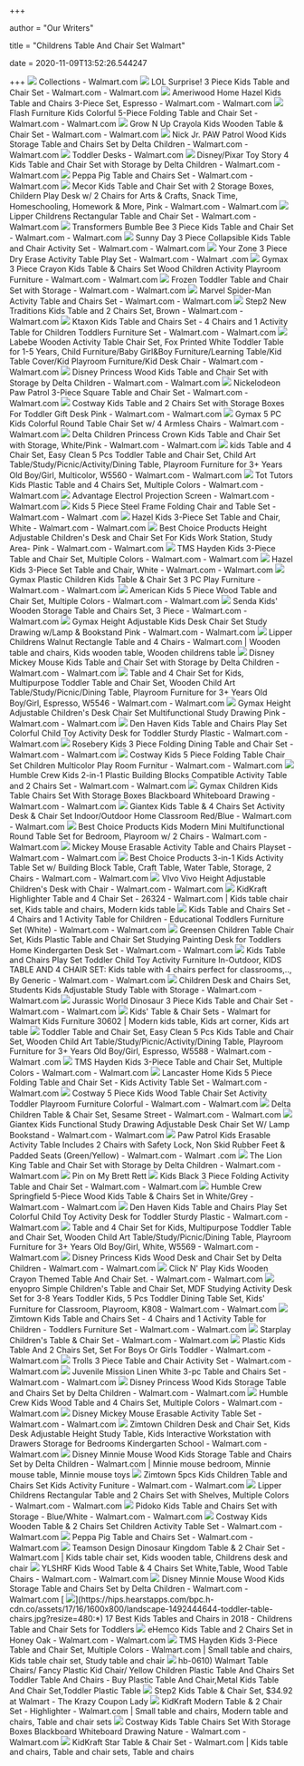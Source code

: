 +++
        
author = "Our Writers"
        
title = "Childrens Table And Chair Set Walmart"
        
date = 2020-11-09T13:52:26.544247
        
+++
[ ![](https://i5.walmartimages.com/asr/2d0a736c-6fd4-4c1d-a4e4-a94c8f5c3c9e_1.16281888b8920ce2eff409241e8d9d4f.jpeg?odnWidth=450&odnHeight=450&odnBg=ffffff)](https://i5.walmartimages.com/asr/2d0a736c-6fd4-4c1d-a4e4-a94c8f5c3c9e_1.16281888b8920ce2eff409241e8d9d4f.jpeg?odnWidth=450&odnHeight=450&odnBg=ffffff) Collections - Walmart.com
[ ![](https://i5.walmartimages.com/asr/d8a562de-7623-4fab-81aa-23be96e96cbf_2.534b0d540d874d0a2b1aa053cd3e9c82.jpeg?odnWidth=612&odnHeight=612&odnBg=ffffff)](https://i5.walmartimages.com/asr/d8a562de-7623-4fab-81aa-23be96e96cbf_2.534b0d540d874d0a2b1aa053cd3e9c82.jpeg?odnWidth=612&odnHeight=612&odnBg=ffffff) LOL Surprise! 3 Piece Kids Table and Chair Set - Walmart.com - Walmart.com
[ ![](https://i5.walmartimages.com/asr/9e22c4f6-89ad-4029-853d-4d592a16a29a_1.213fe68f10306d276595ef07266341bf.jpeg)](https://i5.walmartimages.com/asr/9e22c4f6-89ad-4029-853d-4d592a16a29a_1.213fe68f10306d276595ef07266341bf.jpeg) Ameriwood Home Hazel Kids Table and Chairs 3-Piece Set, Espresso - Walmart.com  - Walmart.com
[ ![](https://i5.walmartimages.com/asr/9d0a272e-8e09-4c5a-ade1-e0e2161e2866_2.0bdfc627ecacc165975de632806802c0.jpeg?odnWidth=612&odnHeight=612&odnBg=ffffff)](https://i5.walmartimages.com/asr/9d0a272e-8e09-4c5a-ade1-e0e2161e2866_2.0bdfc627ecacc165975de632806802c0.jpeg?odnWidth=612&odnHeight=612&odnBg=ffffff) Flash Furniture Kids Colorful 5-Piece Folding Table and Chair Set - Walmart.com  - Walmart.com
[ ![](https://i5.walmartimages.com/asr/926df0c0-e833-4e6a-920b-7f9dee874b23_1.5c76a1cd0e17ab043794cfb1b8d41232.jpeg?odnWidth=612&odnHeight=612&odnBg=ffffff)](https://i5.walmartimages.com/asr/926df0c0-e833-4e6a-920b-7f9dee874b23_1.5c76a1cd0e17ab043794cfb1b8d41232.jpeg?odnWidth=612&odnHeight=612&odnBg=ffffff) Grow N Up Crayola Kids Wooden Table & Chair Set - Walmart.com - Walmart.com
[ ![](https://i5.walmartimages.com/asr/66b7216c-686f-42eb-8f3b-c8c1efc997d8_1.b181d7332f01c6d6232cc03d7df76fed.jpeg)](https://i5.walmartimages.com/asr/66b7216c-686f-42eb-8f3b-c8c1efc997d8_1.b181d7332f01c6d6232cc03d7df76fed.jpeg) Nick Jr. PAW Patrol Wood Kids Storage Table and Chairs Set by Delta Children  - Walmart.com - Walmart.com
[ ![](https://i5.walmartimages.com/asr/b87302ff-5a5b-4d39-92a9-0718b9d37ed0_1.55e06433dee33d88e8148bc83e7084aa.jpeg)](https://i5.walmartimages.com/asr/b87302ff-5a5b-4d39-92a9-0718b9d37ed0_1.55e06433dee33d88e8148bc83e7084aa.jpeg) Toddler Desks - Walmart.com
[ ![](https://i5.walmartimages.com/asr/4afec34c-a242-4f28-8f24-a9195bfcb336_1.00bbbcbd804a51359d756812ba9ef6bd.jpeg?odnWidth=612&odnHeight=612&odnBg=ffffff)](https://i5.walmartimages.com/asr/4afec34c-a242-4f28-8f24-a9195bfcb336_1.00bbbcbd804a51359d756812ba9ef6bd.jpeg?odnWidth=612&odnHeight=612&odnBg=ffffff) Disney/Pixar Toy Story 4 Kids Table and Chair Set with Storage by Delta  Children - Walmart.com - Walmart.com
[ ![](https://i5.walmartimages.com/asr/05b5c98d-5a34-43d5-a36d-1c102bf41c2d_1.b7dbfb8eea074f1986acdcb1cd66ce3b.jpeg)](https://i5.walmartimages.com/asr/05b5c98d-5a34-43d5-a36d-1c102bf41c2d_1.b7dbfb8eea074f1986acdcb1cd66ce3b.jpeg) Peppa Pig Table and Chairs Set - Walmart.com - Walmart.com
[ ![](https://i5.walmartimages.com/asr/29480684-7308-4aae-96f8-395a8a086b85.3dc437a4a0f0b34ce173d6073ccc998d.jpeg?odnWidth=612&odnHeight=612&odnBg=ffffff)](https://i5.walmartimages.com/asr/29480684-7308-4aae-96f8-395a8a086b85.3dc437a4a0f0b34ce173d6073ccc998d.jpeg?odnWidth=612&odnHeight=612&odnBg=ffffff) Mecor Kids Table and Chair Set with 2 Storage Boxes, Childern Play Desk w/  2 Chairs for Arts & Crafts, Snack Time, Homeschooling, Homework & More,  Pink - Walmart.com - Walmart.com
[ ![](https://i5.walmartimages.com/asr/276ac54d-321d-4b75-bab2-1de671a18f81_1.f939ae47c7f0df9f446ce769a4885771.jpeg?odnWidth=612&odnHeight=612&odnBg=ffffff)](https://i5.walmartimages.com/asr/276ac54d-321d-4b75-bab2-1de671a18f81_1.f939ae47c7f0df9f446ce769a4885771.jpeg?odnWidth=612&odnHeight=612&odnBg=ffffff) Lipper Childrens Rectangular Table and Chair Set - Walmart.com - Walmart.com
[ ![](https://i5.walmartimages.com/asr/92ab45b3-df5d-47d0-b1f7-f0399d9a9190_2.17dcb2758f8a21b99729c154c9eaf4e4.jpeg?odnWidth=612&odnHeight=612&odnBg=ffffff)](https://i5.walmartimages.com/asr/92ab45b3-df5d-47d0-b1f7-f0399d9a9190_2.17dcb2758f8a21b99729c154c9eaf4e4.jpeg?odnWidth=612&odnHeight=612&odnBg=ffffff) Transformers Bumble Bee 3 Piece Kids Table and Chair Set - Walmart.com -  Walmart.com
[ ![](https://i5.walmartimages.com/asr/43eed3d0-0095-4683-b22f-a1683eb11095_1.cbe24271bf54974ac83e9eea13d6829c.jpeg?odnWidth=612&odnHeight=612&odnBg=ffffff)](https://i5.walmartimages.com/asr/43eed3d0-0095-4683-b22f-a1683eb11095_1.cbe24271bf54974ac83e9eea13d6829c.jpeg?odnWidth=612&odnHeight=612&odnBg=ffffff) Sunny Day 3 Piece Collapsible Kids Table and Chair Activity Set - Walmart.com  - Walmart.com
[ ![](https://i5.walmartimages.com/asr/25a589a1-4af0-4522-a60f-4a9ae36442e3.2543258e536e909c47b0a075557840d8.png?odnWidth=612&odnHeight=612&odnBg=ffffff)](https://i5.walmartimages.com/asr/25a589a1-4af0-4522-a60f-4a9ae36442e3.2543258e536e909c47b0a075557840d8.png?odnWidth=612&odnHeight=612&odnBg=ffffff) Your Zone 3 Piece Dry Erase Activity Table Play Set - Walmart.com - Walmart .com
[ ![](https://i5.walmartimages.com/asr/ca339442-3b06-4f44-9357-6b543df94774_1.e5b01b9f1a8c127668db7b981830e406.jpeg?odnWidth=612&odnHeight=612&odnBg=ffffff)](https://i5.walmartimages.com/asr/ca339442-3b06-4f44-9357-6b543df94774_1.e5b01b9f1a8c127668db7b981830e406.jpeg?odnWidth=612&odnHeight=612&odnBg=ffffff) Gymax 3 Piece Crayon Kids Table & Chairs Set Wood Children Activity  Playroom Furniture - Walmart.com - Walmart.com
[ ![](https://i5.walmartimages.com/asr/7933f77e-e914-4afe-83f7-837cd2d1f0ef_1.4ec17255867d63197cea6c2f72829059.jpeg)](https://i5.walmartimages.com/asr/7933f77e-e914-4afe-83f7-837cd2d1f0ef_1.4ec17255867d63197cea6c2f72829059.jpeg) Frozen Toddler Table and Chair Set with Storage - Walmart.com - Walmart.com
[ ![](https://i5.walmartimages.com/asr/e02a4dfd-692f-4792-aa06-c27894affcf8_1.308f46f4f107bdebb96943b106255296.jpeg)](https://i5.walmartimages.com/asr/e02a4dfd-692f-4792-aa06-c27894affcf8_1.308f46f4f107bdebb96943b106255296.jpeg) Marvel Spider-Man Activity Table and Chairs Set - Walmart.com - Walmart.com
[ ![](https://i5.walmartimages.com/asr/f95c6d31-61c8-4d8e-bad5-564690b19d6a_1.eb7dbc67d4ac4f3a9892471e49fa7752.jpeg?odnWidth=612&odnHeight=612&odnBg=ffffff)](https://i5.walmartimages.com/asr/f95c6d31-61c8-4d8e-bad5-564690b19d6a_1.eb7dbc67d4ac4f3a9892471e49fa7752.jpeg?odnWidth=612&odnHeight=612&odnBg=ffffff) Step2 New Traditions Kids Table and 2 Chairs Set, Brown - Walmart.com -  Walmart.com
[ ![](https://i5.walmartimages.com/asr/2ce4dd14-3299-4d68-bf65-1d2896193310.e848f421cdedfaa40c8378a3f8265c52.jpeg?odnWidth=612&odnHeight=612&odnBg=ffffff)](https://i5.walmartimages.com/asr/2ce4dd14-3299-4d68-bf65-1d2896193310.e848f421cdedfaa40c8378a3f8265c52.jpeg?odnWidth=612&odnHeight=612&odnBg=ffffff) Ktaxon Kids Table and Chairs Set - 4 Chairs and 1 Activity Table for Children  Toddlers Furniture Set - Walmart.com - Walmart.com
[ ![](https://i5.walmartimages.com/asr/1d90ade2-f1a3-401e-8e8b-1626e058810a_1.633d0a5ad2a63173f99b780c3fe4cb6d.jpeg?odnWidth=612&odnHeight=612&odnBg=ffffff)](https://i5.walmartimages.com/asr/1d90ade2-f1a3-401e-8e8b-1626e058810a_1.633d0a5ad2a63173f99b780c3fe4cb6d.jpeg?odnWidth=612&odnHeight=612&odnBg=ffffff) Labebe Wooden Activity Table Chair Set, Fox Printed White Toddler Table for  1-5 Years, Child Furniture/Baby Girl&Boy Furniture/Learning Table/Kid Table  Cover/Kid Playroom Furniture/Kid Desk Chair - Walmart.com - Walmart.com
[ ![](https://i5.walmartimages.com/asr/25def13c-955e-49d8-b26f-a9c78293a53b_1.9405b6de95616ef6c4c203c54233ea04.jpeg?odnWidth=612&odnHeight=612&odnBg=ffffff)](https://i5.walmartimages.com/asr/25def13c-955e-49d8-b26f-a9c78293a53b_1.9405b6de95616ef6c4c203c54233ea04.jpeg?odnWidth=612&odnHeight=612&odnBg=ffffff) Disney Princess Wood Kids Table and Chair Set with Storage by Delta Children  - Walmart.com - Walmart.com
[ ![](https://i5.walmartimages.com/asr/2b3bdd34-35fd-4f95-b5b1-6717e6b3e52d_1.06c5aa48a72765169308ed1bf9d7853f.jpeg?odnWidth=612&odnHeight=612&odnBg=ffffff)](https://i5.walmartimages.com/asr/2b3bdd34-35fd-4f95-b5b1-6717e6b3e52d_1.06c5aa48a72765169308ed1bf9d7853f.jpeg?odnWidth=612&odnHeight=612&odnBg=ffffff) Nickelodeon Paw Patrol 3-Piece Square Table and Chair Set - Walmart.com -  Walmart.com
[ ![](https://i5.walmartimages.com/asr/27fb25e5-9bfc-423f-926a-180296a32e90_1.dae5f2e778d5d33a90db5fb06af5693d.jpeg?odnWidth=612&odnHeight=612&odnBg=ffffff)](https://i5.walmartimages.com/asr/27fb25e5-9bfc-423f-926a-180296a32e90_1.dae5f2e778d5d33a90db5fb06af5693d.jpeg?odnWidth=612&odnHeight=612&odnBg=ffffff) Costway Kids Table and 2 Chairs Set with Storage Boxes For Toddler Gift Desk  Pink - Walmart.com - Walmart.com
[ ![](https://i5.walmartimages.com/asr/40e3c9e7-a6d1-4d2d-8074-55f9aea65eb3_1.3e75395abae626d5e73eef48af16ad38.jpeg?odnWidth=612&odnHeight=612&odnBg=ffffff)](https://i5.walmartimages.com/asr/40e3c9e7-a6d1-4d2d-8074-55f9aea65eb3_1.3e75395abae626d5e73eef48af16ad38.jpeg?odnWidth=612&odnHeight=612&odnBg=ffffff) Gymax 5 PC Kids Colorful Round Table Chair Set w/ 4 Armless Chairs - Walmart.com  - Walmart.com
[ ![](https://i5.walmartimages.com/asr/b064b4f4-02cf-4547-8ab5-6e5523fae7b4_1.ca6472e326cd43510a9f3fea16c0c2ff.jpeg?odnWidth=612&odnHeight=612&odnBg=ffffff)](https://i5.walmartimages.com/asr/b064b4f4-02cf-4547-8ab5-6e5523fae7b4_1.ca6472e326cd43510a9f3fea16c0c2ff.jpeg?odnWidth=612&odnHeight=612&odnBg=ffffff) Delta Children Princess Crown Kids Table and Chair Set with Storage,  White/Pink - Walmart.com - Walmart.com
[ ![](https://i5.walmartimages.com/asr/96937197-1bf1-40ae-a1ac-e8ed03d1bed2_1.46b070478d8fc49663c6a668a934a06c.jpeg?odnWidth=612&odnHeight=612&odnBg=ffffff)](https://i5.walmartimages.com/asr/96937197-1bf1-40ae-a1ac-e8ed03d1bed2_1.46b070478d8fc49663c6a668a934a06c.jpeg?odnWidth=612&odnHeight=612&odnBg=ffffff) kids Table and 4 Chair Set, Easy Clean 5 Pcs Toddler Table and Chair Set,  Child Art Table/Study/Picnic/Activity/Dining Table, Playroom Furniture for  3+ Years Old Boy/Girl, Multicolor, W5560 - Walmart.com - Walmart.com
[ ![](https://i5.walmartimages.com/asr/ea09f010-8c31-4a97-9937-bcc9757c63f7_1.f828a9ab56350e1e277ec48da8f2dc56.jpeg?odnWidth=612&odnHeight=612&odnBg=ffffff)](https://i5.walmartimages.com/asr/ea09f010-8c31-4a97-9937-bcc9757c63f7_1.f828a9ab56350e1e277ec48da8f2dc56.jpeg?odnWidth=612&odnHeight=612&odnBg=ffffff) Tot Tutors Kids Plastic Table and 4 Chairs Set, Multiple Colors - Walmart.com  - Walmart.com
[ ![](https://i5.walmartimages.com/asr/8c1eb674-88a7-42b0-be27-0e05eb4b17a2_1.6996ed6375e5b0a6061694f85a4f57d1.jpeg)](https://i5.walmartimages.com/asr/8c1eb674-88a7-42b0-be27-0e05eb4b17a2_1.6996ed6375e5b0a6061694f85a4f57d1.jpeg) Advantage Electrol Projection Screen - Walmart.com - Walmart.com
[ ![](https://i5.walmartimages.com/asr/cee18530-f760-42b4-9216-2330f5f06d6f_1.369bcc341775f0309605f0cdb7cf604b.jpeg?odnWidth=612&odnHeight=612&odnBg=ffffff)](https://i5.walmartimages.com/asr/cee18530-f760-42b4-9216-2330f5f06d6f_1.369bcc341775f0309605f0cdb7cf604b.jpeg?odnWidth=612&odnHeight=612&odnBg=ffffff) Kids 5 Piece Steel Frame Folding Chair and Table Set - Walmart.com - Walmart .com
[ ![](https://i5.walmartimages.com/asr/c4c63fc2-f4b9-4b8e-ba0d-a99532c82940_1.01aa7ddf6b92a54979f426e51a57ae08.jpeg?odnWidth=450&odnHeight=450&odnBg=ffffff)](https://i5.walmartimages.com/asr/c4c63fc2-f4b9-4b8e-ba0d-a99532c82940_1.01aa7ddf6b92a54979f426e51a57ae08.jpeg?odnWidth=450&odnHeight=450&odnBg=ffffff) Hazel Kids 3-Piece Set Table and Chair, White - Walmart.com - Walmart.com
[ ![](https://i5.walmartimages.com/asr/a43e994d-c198-4672-acd5-2a793f8fc907_1.99f92510928d3354886a10175117022b.jpeg)](https://i5.walmartimages.com/asr/a43e994d-c198-4672-acd5-2a793f8fc907_1.99f92510928d3354886a10175117022b.jpeg) Best Choice Products Height Adjustable Children's Desk and Chair Set For  Kids Work Station, Study Area- Pink - Walmart.com - Walmart.com
[ ![](https://i5.walmartimages.com/asr/4e5ef0f3-09cc-478e-9627-d80ae0c423cb_1.489042d2382374586e2c2a6e60e540a5.jpeg?odnWidth=612&odnHeight=612&odnBg=ffffff)](https://i5.walmartimages.com/asr/4e5ef0f3-09cc-478e-9627-d80ae0c423cb_1.489042d2382374586e2c2a6e60e540a5.jpeg?odnWidth=612&odnHeight=612&odnBg=ffffff) TMS Hayden Kids 3-Piece Table and Chair Set, Multiple Colors - Walmart.com  - Walmart.com
[ ![](https://i5.walmartimages.com/asr/1c766093-0885-4753-97e8-143e143841b2_1.c70f5d3a2b87587c6b86c99e92c2ef97.jpeg)](https://i5.walmartimages.com/asr/1c766093-0885-4753-97e8-143e143841b2_1.c70f5d3a2b87587c6b86c99e92c2ef97.jpeg) Hazel Kids 3-Piece Set Table and Chair, White - Walmart.com - Walmart.com
[ ![](https://i5.walmartimages.com/asr/de4c9748-2615-4b0d-8625-a847c5e60a85_1.f3e793722f21ae93076fc7b1b869f437.jpeg?odnWidth=612&odnHeight=612&odnBg=ffffff)](https://i5.walmartimages.com/asr/de4c9748-2615-4b0d-8625-a847c5e60a85_1.f3e793722f21ae93076fc7b1b869f437.jpeg?odnWidth=612&odnHeight=612&odnBg=ffffff) Gymax Plastic Children Kids Table & Chair Set 3 PC Play Furniture - Walmart.com  - Walmart.com
[ ![](https://i5.walmartimages.com/asr/f397d4dc-7622-494c-be38-f3f0d365ebf8_1.a07e79b6c61933f583847388475a3653.jpeg?odnWidth=612&odnHeight=612&odnBg=ffffff)](https://i5.walmartimages.com/asr/f397d4dc-7622-494c-be38-f3f0d365ebf8_1.a07e79b6c61933f583847388475a3653.jpeg?odnWidth=612&odnHeight=612&odnBg=ffffff) American Kids 5 Piece Wood Table and Chair Set, Multiple Colors - Walmart.com  - Walmart.com
[ ![](https://i5.walmartimages.com/asr/06c655ed-bdb3-466a-9ca1-d74b2c7f6b9e_1.6c58ae8c3287b946494c25c8603a4221.jpeg)](https://i5.walmartimages.com/asr/06c655ed-bdb3-466a-9ca1-d74b2c7f6b9e_1.6c58ae8c3287b946494c25c8603a4221.jpeg) Senda Kids' Wooden Storage Table and Chairs Set, 3 Piece - Walmart.com -  Walmart.com
[ ![](https://i5.walmartimages.com/asr/45ce062f-5dd3-447b-92c5-043367c720a7_1.880ebb7023ccb9a03fdfd83edd2b265b.jpeg)](https://i5.walmartimages.com/asr/45ce062f-5dd3-447b-92c5-043367c720a7_1.880ebb7023ccb9a03fdfd83edd2b265b.jpeg) Gymax Height Adjustable Kids Desk Chair Set Study Drawing w/Lamp &  Bookstand Pink - Walmart.com - Walmart.com
[ ![](https://i.pinimg.com/474x/1e/da/b0/1edab07fbce82c95d1eedfc4ca880ce7.jpg)](https://i.pinimg.com/474x/1e/da/b0/1edab07fbce82c95d1eedfc4ca880ce7.jpg) Lipper Childrens Walnut Rectangle Table and 4 Chairs - Walmart.com | Wooden  table and chairs, Kids wooden table, Wooden childrens table
[ ![](https://i5.walmartimages.com/asr/68ddea74-9eaf-4632-9fbe-a254fc99a235_1.1f9527e77a5f76dfea929fefe8c20f2d.jpeg?odnWidth=612&odnHeight=612&odnBg=ffffff)](https://i5.walmartimages.com/asr/68ddea74-9eaf-4632-9fbe-a254fc99a235_1.1f9527e77a5f76dfea929fefe8c20f2d.jpeg?odnWidth=612&odnHeight=612&odnBg=ffffff) Disney Mickey Mouse Kids Table and Chair Set with Storage by Delta Children  - Walmart.com - Walmart.com
[ ![](https://i5.walmartimages.com/asr/97307c4f-833e-4c4a-963a-180ac86b2c6f_1.c25dfdc412ee904b395a9d4860491535.jpeg?odnWidth=612&odnHeight=612&odnBg=ffffff)](https://i5.walmartimages.com/asr/97307c4f-833e-4c4a-963a-180ac86b2c6f_1.c25dfdc412ee904b395a9d4860491535.jpeg?odnWidth=612&odnHeight=612&odnBg=ffffff) Table and 4 Chair Set for Kids, Multipurpose Toddler Table and Chair Set,  Wooden Child Art Table/Study/Picnic/Dining Table, Playroom Furniture for 3+  Years Old Boy/Girl, Espresso, W5546 - Walmart.com - Walmart.com
[ ![](https://i5.walmartimages.com/asr/67dc90ad-923e-444b-bc3d-5237c27842dc_1.e8e37b975dde6b92b5cde0092721f334.jpeg?odnWidth=612&odnHeight=612&odnBg=ffffff)](https://i5.walmartimages.com/asr/67dc90ad-923e-444b-bc3d-5237c27842dc_1.e8e37b975dde6b92b5cde0092721f334.jpeg?odnWidth=612&odnHeight=612&odnBg=ffffff) Gymax Height Adjustable Children's Desk Chair Set Multifunctional Study  Drawing Pink - Walmart.com - Walmart.com
[ ![](https://i5.walmartimages.com/asr/8dc481cf-2876-4ac9-ade5-7451eb1d2f80_1.4968cdb27949121d10260f78d9263f86.jpeg)](https://i5.walmartimages.com/asr/8dc481cf-2876-4ac9-ade5-7451eb1d2f80_1.4968cdb27949121d10260f78d9263f86.jpeg) Den Haven Kids Table and Chairs Play Set Colorful Child Toy Activity Desk  for Toddler Sturdy Plastic - Walmart.com - Walmart.com
[ ![](https://i5.walmartimages.com/asr/3d976b2f-4852-4597-a6dc-962ef820b21f.cb5b6493557e916dc5759facc3cbc6ab.jpeg?odnWidth=612&odnHeight=612&odnBg=ffffff)](https://i5.walmartimages.com/asr/3d976b2f-4852-4597-a6dc-962ef820b21f.cb5b6493557e916dc5759facc3cbc6ab.jpeg?odnWidth=612&odnHeight=612&odnBg=ffffff) Rosebery Kids 3 Piece Folding Dining Table and Chair Set - Walmart.com -  Walmart.com
[ ![](https://i5.walmartimages.com/asr/528851b0-3fdd-4759-886f-c6e86fb7f376_1.c9cd588c8180cd37f4061288106d2055.jpeg?odnWidth=612&odnHeight=612&odnBg=ffffff)](https://i5.walmartimages.com/asr/528851b0-3fdd-4759-886f-c6e86fb7f376_1.c9cd588c8180cd37f4061288106d2055.jpeg?odnWidth=612&odnHeight=612&odnBg=ffffff) Costway Kids 5 Piece Folding Table Chair Set Children Multicolor Play Room  Furnitur - Walmart.com - Walmart.com
[ ![](https://i5.walmartimages.com/asr/8b481264-5f84-4ccf-8aa2-e135092b564c_2.ec27f8998d54cb7d2e47bfa8cee1afd9.jpeg?odnWidth=612&odnHeight=612&odnBg=ffffff)](https://i5.walmartimages.com/asr/8b481264-5f84-4ccf-8aa2-e135092b564c_2.ec27f8998d54cb7d2e47bfa8cee1afd9.jpeg?odnWidth=612&odnHeight=612&odnBg=ffffff) Humble Crew Kids 2-in-1 Plastic Building Blocks Compatible Activity Table  and 2 Chairs Set - Walmart.com - Walmart.com
[ ![](https://i5.walmartimages.com/asr/130e3dcf-1623-43df-88a8-c2c812066338_1.4f6e98d0043b8dd857a10b65e23e437f.jpeg?odnWidth=612&odnHeight=612&odnBg=ffffff)](https://i5.walmartimages.com/asr/130e3dcf-1623-43df-88a8-c2c812066338_1.4f6e98d0043b8dd857a10b65e23e437f.jpeg?odnWidth=612&odnHeight=612&odnBg=ffffff) Gymax Children Kids Table Chairs Set With Storage Boxes Blackboard  Whiteboard Drawing - Walmart.com - Walmart.com
[ ![](https://i5.walmartimages.com/asr/4f6f2614-6d4c-41dc-b9cf-c6c7b4c89cda.43857ad4620de64421ad210b0d54731b.jpeg?odnWidth=612&odnHeight=612&odnBg=ffffff)](https://i5.walmartimages.com/asr/4f6f2614-6d4c-41dc-b9cf-c6c7b4c89cda.43857ad4620de64421ad210b0d54731b.jpeg?odnWidth=612&odnHeight=612&odnBg=ffffff) Giantex Kids Table & 4 Chairs Set Activity Desk & Chair Set Indoor/Outdoor  Home Classroom Red/Blue - Walmart.com - Walmart.com
[ ![](https://i5.walmartimages.com/asr/f7cfd5e1-9a01-429f-af1b-b875a2970cf0.2df81befa6b500183dc27d5a0988991c.jpeg?odnWidth=612&odnHeight=612&odnBg=ffffff)](https://i5.walmartimages.com/asr/f7cfd5e1-9a01-429f-af1b-b875a2970cf0.2df81befa6b500183dc27d5a0988991c.jpeg?odnWidth=612&odnHeight=612&odnBg=ffffff) Best Choice Products Kids Modern Mini Multifunctional Round Table Set for  Bedroom, Playroom w/ 2 Chairs - Walmart.com - Walmart.com
[ ![](https://i5.walmartimages.com/asr/de1f7ea3-e648-4a61-8fa8-f53d8e336080_1.968f1b40ab7ce1215607cb6c2bcb62a8.jpeg)](https://i5.walmartimages.com/asr/de1f7ea3-e648-4a61-8fa8-f53d8e336080_1.968f1b40ab7ce1215607cb6c2bcb62a8.jpeg) Mickey Mouse Erasable Activity Table and Chairs Playset - Walmart.com -  Walmart.com
[ ![](https://i5.walmartimages.com/asr/1f37f1ce-e949-4632-99a3-2f7706ce3023.c11afb473456668ac517650b80d7391f.jpeg?odnWidth=612&odnHeight=612&odnBg=ffffff)](https://i5.walmartimages.com/asr/1f37f1ce-e949-4632-99a3-2f7706ce3023.c11afb473456668ac517650b80d7391f.jpeg?odnWidth=612&odnHeight=612&odnBg=ffffff) Best Choice Products 3-in-1 Kids Activity Table Set w/ Building Block Table,  Craft Table, Water Table, Storage, 2 Chairs - Walmart.com - Walmart.com
[ ![](https://i5.walmartimages.com/asr/85c9c73d-00cf-4d04-941e-1a6927ae4690_1.7c44f5a576ecf877c9b2d77a6dfbe901.jpeg?odnWidth=612&odnHeight=612&odnBg=ffffff)](https://i5.walmartimages.com/asr/85c9c73d-00cf-4d04-941e-1a6927ae4690_1.7c44f5a576ecf877c9b2d77a6dfbe901.jpeg?odnWidth=612&odnHeight=612&odnBg=ffffff) VIvo Vivo Height Adjustable Children's Desk with Chair - Walmart.com -  Walmart.com
[ ![](https://i.pinimg.com/originals/89/cd/50/89cd502b81ffba9676077e83a7905ab0.jpg)](https://i.pinimg.com/originals/89/cd/50/89cd502b81ffba9676077e83a7905ab0.jpg) KidKraft Highlighter Table and 4 Chair Set - 26324 - Walmart.com | Kids  table chair set, Kids table and chairs, Modern kids table
[ ![](https://i5.walmartimages.com/asr/bbd1b5ad-4dfd-44ea-8d15-7eae475e7b30_1.5a421386ff898b8b0f01784bda66d494.png?odnWidth=612&odnHeight=612&odnBg=ffffff)](https://i5.walmartimages.com/asr/bbd1b5ad-4dfd-44ea-8d15-7eae475e7b30_1.5a421386ff898b8b0f01784bda66d494.png?odnWidth=612&odnHeight=612&odnBg=ffffff) Kids Table and Chairs Set - 4 Chairs and 1 Activity Table for Children -  Educational Toddlers Furniture Set (White) - Walmart.com - Walmart.com
[ ![](https://i5.walmartimages.com/asr/1f79e054-e69e-48ef-82d3-0e40154b3db6_1.be6fc52fe704e363275ec1965b72bbcd.jpeg?odnWidth=612&odnHeight=612&odnBg=ffffff)](https://i5.walmartimages.com/asr/1f79e054-e69e-48ef-82d3-0e40154b3db6_1.be6fc52fe704e363275ec1965b72bbcd.jpeg?odnWidth=612&odnHeight=612&odnBg=ffffff) Greensen Children Table Chair Set, Kids Plastic Table and Chair Set  Studying Painting Desk for Toddlers Home Kindergarten Desk Set - Walmart.com  - Walmart.com
[ ![](https://i5.walmartimages.com/asr/9afa80f8-f832-4464-9b54-105068bb519e_1.df1264cd37acc5bf833353413b29b1d9.jpeg)](https://i5.walmartimages.com/asr/9afa80f8-f832-4464-9b54-105068bb519e_1.df1264cd37acc5bf833353413b29b1d9.jpeg) Kids Table and Chairs Play Set Toddler Child Toy Activity Furniture  In-Outdoor, KIDS TABLE AND 4 CHAIR SET: Kids table with 4 chairs perfect  for classrooms,.., By Generic - Walmart.com - Walmart.com
[ ![](https://i5.walmartimages.com/asr/61c35d9a-a428-4cd8-9dc9-7c04f241920e_1.54974ef24b21ad361b43fd74e3007086.jpeg?odnWidth=612&odnHeight=612&odnBg=ffffff)](https://i5.walmartimages.com/asr/61c35d9a-a428-4cd8-9dc9-7c04f241920e_1.54974ef24b21ad361b43fd74e3007086.jpeg?odnWidth=612&odnHeight=612&odnBg=ffffff) Children Desk and Chairs Set, Students Kids Adjustable Study Table with  Storage - Walmart.com - Walmart.com
[ ![](https://i5.walmartimages.com/asr/c7ede003-529f-43d2-a4ad-d5b98a99770e_3.639eec003025acb7c8185b930fa9a82d.jpeg?odnWidth=612&odnHeight=612&odnBg=ffffff)](https://i5.walmartimages.com/asr/c7ede003-529f-43d2-a4ad-d5b98a99770e_3.639eec003025acb7c8185b930fa9a82d.jpeg?odnWidth=612&odnHeight=612&odnBg=ffffff) Jurassic World Dinosaur 3 Piece Kids Table and Chair Set - Walmart.com -  Walmart.com
[ ![](https://i.pinimg.com/564x/25/b4/2b/25b42b262d2f2b72ae6393bf4a8a7f32.jpg)](https://i.pinimg.com/564x/25/b4/2b/25b42b262d2f2b72ae6393bf4a8a7f32.jpg) Kids&#039; Table &amp; Chair Sets - Walmart for Walmart Kids Furniture  30602 | Modern kids table, Kids art corner, Kids art table
[ ![](https://i5.walmartimages.com/asr/e06a39f2-b244-42a5-8519-139ad924c173_1.28cb8a80e42d1008deb5b696650db9b4.jpeg?odnWidth=612&odnHeight=612&odnBg=ffffff)](https://i5.walmartimages.com/asr/e06a39f2-b244-42a5-8519-139ad924c173_1.28cb8a80e42d1008deb5b696650db9b4.jpeg?odnWidth=612&odnHeight=612&odnBg=ffffff) Toddler Table and Chair Set, Easy Clean 5 Pcs Kids Table and Chair Set,  Wooden Child Art Table/Study/Picnic/Activity/Dining Table, Playroom  Furniture for 3+ Years Old Boy/Girl, Espresso, W5588 - Walmart.com - Walmart .com
[ ![](https://i5.walmartimages.com/asr/5778e9f6-418b-4b48-b083-261acaaf5118_1.a74b7029ac033bbe10917327c71c57d1.jpeg?odnWidth=612&odnHeight=612&odnBg=ffffff)](https://i5.walmartimages.com/asr/5778e9f6-418b-4b48-b083-261acaaf5118_1.a74b7029ac033bbe10917327c71c57d1.jpeg?odnWidth=612&odnHeight=612&odnBg=ffffff) TMS Hayden Kids 3-Piece Table and Chair Set, Multiple Colors - Walmart.com  - Walmart.com
[ ![](https://i5.walmartimages.com/asr/a41fc139-e2f1-4369-b2e4-6c69bddd2e52.6e3d78b08b407aec5e4e2f9e58eb8aa0.jpeg?odnWidth=612&odnHeight=612&odnBg=ffffff)](https://i5.walmartimages.com/asr/a41fc139-e2f1-4369-b2e4-6c69bddd2e52.6e3d78b08b407aec5e4e2f9e58eb8aa0.jpeg?odnWidth=612&odnHeight=612&odnBg=ffffff) Lancaster Home Kids 5 Piece Folding Table and Chair Set - Kids Activity Table  Set - Walmart.com - Walmart.com
[ ![](https://i5.walmartimages.com/asr/6360a06a-e748-4247-8586-e651e8cd2dc8_1.f8b58fbc17f7040b8028df0821af8421.jpeg?odnWidth=612&odnHeight=612&odnBg=ffffff)](https://i5.walmartimages.com/asr/6360a06a-e748-4247-8586-e651e8cd2dc8_1.f8b58fbc17f7040b8028df0821af8421.jpeg?odnWidth=612&odnHeight=612&odnBg=ffffff) Costway 5 Piece Kids Wood Table Chair Set Activity Toddler Playroom  Furniture Colorful - Walmart.com - Walmart.com
[ ![](https://i5.walmartimages.com/asr/ec19f04e-632e-4ee0-bd7a-d2a4f1fd0025_1.493e4285962bbd353d7685b856a28d0e.jpeg)](https://i5.walmartimages.com/asr/ec19f04e-632e-4ee0-bd7a-d2a4f1fd0025_1.493e4285962bbd353d7685b856a28d0e.jpeg) Delta Children Table & Chair Set, Sesame Street - Walmart.com - Walmart.com
[ ![](https://i5.walmartimages.com/asr/8c061daf-5f3a-42fd-8b8a-87d8c42e29a8.c8ba78689cffe5719f31e441ee700a2a.jpeg?odnWidth=612&odnHeight=612&odnBg=ffffff)](https://i5.walmartimages.com/asr/8c061daf-5f3a-42fd-8b8a-87d8c42e29a8.c8ba78689cffe5719f31e441ee700a2a.jpeg?odnWidth=612&odnHeight=612&odnBg=ffffff) Giantex Kids Functional Study Drawing Adjustable Desk Chair Set W/ Lamp  Bookstand - Walmart.com - Walmart.com
[ ![](https://i5.walmartimages.com/asr/8daffe90-9e64-4d21-aa03-9edc34ff04a2_1.2661569cee560fa226088bcef3415fa5.jpeg?odnWidth=612&odnHeight=612&odnBg=ffffff)](https://i5.walmartimages.com/asr/8daffe90-9e64-4d21-aa03-9edc34ff04a2_1.2661569cee560fa226088bcef3415fa5.jpeg?odnWidth=612&odnHeight=612&odnBg=ffffff) Paw Patrol Kids Erasable Activity Table Includes 2 Chairs with Safety Lock,  Non Skid Rubber Feet & Padded Seats (Green/Yellow) - Walmart.com - Walmart .com
[ ![](https://i5.walmartimages.com/asr/fc2e3729-aab6-4aba-926c-a501167eea52_1.610e22020b87b0e77cf065cf1dc9bd0e.jpeg?odnWidth=612&odnHeight=612&odnBg=ffffff)](https://i5.walmartimages.com/asr/fc2e3729-aab6-4aba-926c-a501167eea52_1.610e22020b87b0e77cf065cf1dc9bd0e.jpeg?odnWidth=612&odnHeight=612&odnBg=ffffff) The Lion King Table and Chair Set with Storage by Delta Children - Walmart.com  - Walmart.com
[ ![](https://i.pinimg.com/originals/2d/6d/e8/2d6de87e9febf76620ab7a1e29dd6b59.jpg)](https://i.pinimg.com/originals/2d/6d/e8/2d6de87e9febf76620ab7a1e29dd6b59.jpg) Pin on My Brett Rett
[ ![](https://i5.walmartimages.com/asr/cd667c1e-3bb7-4228-adae-97608210fa4f_1.7fa4b1cb8b9497b29b1eefb31442d735.jpeg?odnWidth=612&odnHeight=612&odnBg=ffffff)](https://i5.walmartimages.com/asr/cd667c1e-3bb7-4228-adae-97608210fa4f_1.7fa4b1cb8b9497b29b1eefb31442d735.jpeg?odnWidth=612&odnHeight=612&odnBg=ffffff) Kids Black 3 Piece Folding Activity Table and Chair Set - Walmart.com -  Walmart.com
[ ![](https://i5.walmartimages.com/asr/288337bb-bd4b-4adb-8e49-cfac69855f3d_1.7cc7ca6b322dcadae77361469eb9a675.jpeg?odnWidth=612&odnHeight=612&odnBg=ffffff)](https://i5.walmartimages.com/asr/288337bb-bd4b-4adb-8e49-cfac69855f3d_1.7cc7ca6b322dcadae77361469eb9a675.jpeg?odnWidth=612&odnHeight=612&odnBg=ffffff) Humble Crew Springfield 5-Piece Wood Kids Table & Chairs Set in White/Grey  - Walmart.com - Walmart.com
[ ![](https://i5.walmartimages.com/asr/7408abc4-c838-4313-a30c-876fbb142024_1.74868c43c54b1da6e5f9a6f201781085.jpeg)](https://i5.walmartimages.com/asr/7408abc4-c838-4313-a30c-876fbb142024_1.74868c43c54b1da6e5f9a6f201781085.jpeg) Den Haven Kids Table and Chairs Play Set Colorful Child Toy Activity Desk  for Toddler Sturdy Plastic - Walmart.com - Walmart.com
[ ![](https://i5.walmartimages.com/asr/76392915-fa73-4c11-96df-c1a182c8bed5_1.cfa0bef28513790c0e34ee6e108432ec.jpeg?odnWidth=612&odnHeight=612&odnBg=ffffff)](https://i5.walmartimages.com/asr/76392915-fa73-4c11-96df-c1a182c8bed5_1.cfa0bef28513790c0e34ee6e108432ec.jpeg?odnWidth=612&odnHeight=612&odnBg=ffffff) Table and 4 Chair Set for Kids, Multipurpose Toddler Table and Chair Set,  Wooden Child Art Table/Study/Picnic/Dining Table, Playroom Furniture for 3+  Years Old Boy/Girl, White, W5569 - Walmart.com - Walmart.com
[ ![](https://i5.walmartimages.com/asr/8b276a37-a2f9-4620-b1ad-7b4aacb7dfff_1.0e2bb0b91bd6604d161a28b2fdcff98d.jpeg?odnWidth=612&odnHeight=612&odnBg=ffffff)](https://i5.walmartimages.com/asr/8b276a37-a2f9-4620-b1ad-7b4aacb7dfff_1.0e2bb0b91bd6604d161a28b2fdcff98d.jpeg?odnWidth=612&odnHeight=612&odnBg=ffffff) Disney Princess Kids Wood Desk and Chair Set by Delta Children - Walmart.com  - Walmart.com
[ ![](https://i5.walmartimages.com/asr/7ff3aa87-e588-4843-84b6-00147dbecc35_1.2d73d0fb52bad87ec6ac8c8bc31c6888.jpeg?odnWidth=612&odnHeight=612&odnBg=ffffff)](https://i5.walmartimages.com/asr/7ff3aa87-e588-4843-84b6-00147dbecc35_1.2d73d0fb52bad87ec6ac8c8bc31c6888.jpeg?odnWidth=612&odnHeight=612&odnBg=ffffff) Click N' Play Kids Wooden Crayon Themed Table And Chair Set. - Walmart.com  - Walmart.com
[ ![](https://i5.walmartimages.com/asr/03739d53-89c7-49de-8034-20ef1de67d99.90fff9c6e3b51d59621c7b59d45c91bf.jpeg?odnWidth=612&odnHeight=612&odnBg=ffffff)](https://i5.walmartimages.com/asr/03739d53-89c7-49de-8034-20ef1de67d99.90fff9c6e3b51d59621c7b59d45c91bf.jpeg?odnWidth=612&odnHeight=612&odnBg=ffffff) enyopro Simple Children's Table and Chair Set, MDF Studying Activity Desk  Set for 3-8 Years Toddler Kids, 5 Pcs Toddler Dining Table Set, Kids'  Furniture for Classroom, Playroom, K808 - Walmart.com - Walmart.com
[ ![](https://i5.walmartimages.com/asr/7ccfc5df-0237-46db-985e-c2f4bd6687e2.0389e0a2ae1b8a5ea676393f1ed1e7a7.jpeg?odnWidth=612&odnHeight=612&odnBg=ffffff)](https://i5.walmartimages.com/asr/7ccfc5df-0237-46db-985e-c2f4bd6687e2.0389e0a2ae1b8a5ea676393f1ed1e7a7.jpeg?odnWidth=612&odnHeight=612&odnBg=ffffff) Zimtown Kids Table and Chairs Set - 4 Chairs and 1 Activity Table for  Children - Toddlers Furniture Set - Walmart.com - Walmart.com
[ ![](https://i5.walmartimages.com/asr/020194b0-0b64-4653-acb4-5f63652eef6f.4ac795429cc4db5b9658fa5bd6be128b.jpeg?odnWidth=612&odnHeight=612&odnBg=ffffff)](https://i5.walmartimages.com/asr/020194b0-0b64-4653-acb4-5f63652eef6f.4ac795429cc4db5b9658fa5bd6be128b.jpeg?odnWidth=612&odnHeight=612&odnBg=ffffff) Starplay Children's Table & Chair Set - Walmart.com - Walmart.com
[ ![](https://i5.walmartimages.com/asr/7304a755-0733-495a-aeef-226288a7a5eb_1.8e3f7380907071fba08a97a4435980d9.jpeg?odnWidth=612&odnHeight=612&odnBg=ffffff)](https://i5.walmartimages.com/asr/7304a755-0733-495a-aeef-226288a7a5eb_1.8e3f7380907071fba08a97a4435980d9.jpeg?odnWidth=612&odnHeight=612&odnBg=ffffff) Plastic Kids Table And 2 Chairs Set, Set For Boys Or Girls Toddler - Walmart.com  - Walmart.com
[ ![](https://i5.walmartimages.com/asr/4f4f275a-f7b5-4414-8ce8-41bc9b5d6570_1.81e2cf2477a91b659e7431c8e587eb17.jpeg?odnWidth=612&odnHeight=612&odnBg=ffffff)](https://i5.walmartimages.com/asr/4f4f275a-f7b5-4414-8ce8-41bc9b5d6570_1.81e2cf2477a91b659e7431c8e587eb17.jpeg?odnWidth=612&odnHeight=612&odnBg=ffffff) Trolls 3 Piece Table and Chair Activity Set - Walmart.com - Walmart.com
[ ![](https://i5.walmartimages.com/asr/df8f1744-526b-450e-abfd-00cb5a674a42_1.9e781c699ba9652d255bc273c2c0e284.jpeg?odnWidth=612&odnHeight=612&odnBg=ffffff)](https://i5.walmartimages.com/asr/df8f1744-526b-450e-abfd-00cb5a674a42_1.9e781c699ba9652d255bc273c2c0e284.jpeg?odnWidth=612&odnHeight=612&odnBg=ffffff) Juvenile Mission Linen White 3-pc Table and Chairs Set - Walmart.com -  Walmart.com
[ ![](https://i5.walmartimages.com/asr/8f92e724-cd3d-4dd3-8d55-054650405e91_1.d7baa45cadb3da9372670c5cdce84a47.jpeg?odnWidth=612&odnHeight=612&odnBg=ffffff)](https://i5.walmartimages.com/asr/8f92e724-cd3d-4dd3-8d55-054650405e91_1.d7baa45cadb3da9372670c5cdce84a47.jpeg?odnWidth=612&odnHeight=612&odnBg=ffffff) Disney Princess Wood Kids Storage Table and Chairs Set by Delta Children -  Walmart.com - Walmart.com
[ ![](https://i5.walmartimages.com/asr/578a2580-285c-4f43-8ff2-4b376645b45e_3.ddff07c20f2b1a85909ed55ef77b4048.jpeg?odnWidth=612&odnHeight=612&odnBg=ffffff)](https://i5.walmartimages.com/asr/578a2580-285c-4f43-8ff2-4b376645b45e_3.ddff07c20f2b1a85909ed55ef77b4048.jpeg?odnWidth=612&odnHeight=612&odnBg=ffffff) Humble Crew Kids Wood Table and 4 Chairs Set, Multiple Colors - Walmart.com  - Walmart.com
[ ![](https://i5.walmartimages.com/asr/67df9a8f-ee96-4f51-b96b-a7db942d6eb6_1.bdbcfbd34413eef37699f1b454cb6502.jpeg)](https://i5.walmartimages.com/asr/67df9a8f-ee96-4f51-b96b-a7db942d6eb6_1.bdbcfbd34413eef37699f1b454cb6502.jpeg) Disney Mickey Mouse Erasable Activity Table Set - Walmart.com - Walmart.com
[ ![](https://i5.walmartimages.com/asr/54393ae3-ce18-435c-83de-a9815bed1741_1.b7cf37435a349faee618411bbeb6e059.jpeg?odnWidth=612&odnHeight=612&odnBg=ffffff)](https://i5.walmartimages.com/asr/54393ae3-ce18-435c-83de-a9815bed1741_1.b7cf37435a349faee618411bbeb6e059.jpeg?odnWidth=612&odnHeight=612&odnBg=ffffff) Zimtown Children Desk and Chair Set, Kids Desk Adjustable Height Study Table,  Kids Interactive Workstation with Drawers Storage for Bedrooms Kindergarten  School - Walmart.com - Walmart.com
[ ![](https://i.pinimg.com/originals/c6/74/4c/c6744cc52a8ec84e404310b873f3695c.jpg)](https://i.pinimg.com/originals/c6/74/4c/c6744cc52a8ec84e404310b873f3695c.jpg) Disney Minnie Mouse Wood Kids Storage Table and Chairs Set by Delta Children  - Walmart.com | Minnie mouse bedroom, Minnie mouse table, Minnie mouse toys
[ ![](https://i5.walmartimages.com/asr/a3618d07-7448-4743-9c2e-e72758b1e70c.cc454546c7fb2df003306f8e57977ed2.jpeg?odnWidth=612&odnHeight=612&odnBg=ffffff)](https://i5.walmartimages.com/asr/a3618d07-7448-4743-9c2e-e72758b1e70c.cc454546c7fb2df003306f8e57977ed2.jpeg?odnWidth=612&odnHeight=612&odnBg=ffffff) Zimtown 5pcs Kids Children Table and Chairs Set Kids Activity Funiture -  Walmart.com - Walmart.com
[ ![](https://i5.walmartimages.com/asr/8bb786c6-ee4c-47e6-acd4-c41073afb2b9_1.db6f64aef8446a7fb90b410b8670e42f.jpeg?odnWidth=612&odnHeight=612&odnBg=ffffff)](https://i5.walmartimages.com/asr/8bb786c6-ee4c-47e6-acd4-c41073afb2b9_1.db6f64aef8446a7fb90b410b8670e42f.jpeg?odnWidth=612&odnHeight=612&odnBg=ffffff) Lipper Childrens Rectangular Table and 2 Chairs Set with Shelves, Multiple  Colors - Walmart.com - Walmart.com
[ ![](https://i5.walmartimages.com/asr/b8991c27-e449-44a9-88c2-2e4f54fce44d_1.0d882aaa1af536aaf94dde378857afbc.jpeg?odnWidth=612&odnHeight=612&odnBg=ffffff)](https://i5.walmartimages.com/asr/b8991c27-e449-44a9-88c2-2e4f54fce44d_1.0d882aaa1af536aaf94dde378857afbc.jpeg?odnWidth=612&odnHeight=612&odnBg=ffffff) Pidoko Kids Table and Chairs Set with Storage - Blue/White - Walmart.com -  Walmart.com
[ ![](https://i5.walmartimages.com/asr/49ba8488-d51b-417c-a8ef-4c615099c9b7.8f8e41a47e07faa1c5f5d10ee0809fd8.jpeg?odnWidth=612&odnHeight=612&odnBg=ffffff)](https://i5.walmartimages.com/asr/49ba8488-d51b-417c-a8ef-4c615099c9b7.8f8e41a47e07faa1c5f5d10ee0809fd8.jpeg?odnWidth=612&odnHeight=612&odnBg=ffffff) Costway Kids Wooden Table & 2 Chairs Set Children Activity Table Set -  Walmart.com - Walmart.com
[ ![](https://i5.walmartimages.com/asr/334a97c8-75ba-4c6b-81f4-389d77890a6f_1.380df55ae7f9afa78ef45db8a04c678b.jpeg)](https://i5.walmartimages.com/asr/334a97c8-75ba-4c6b-81f4-389d77890a6f_1.380df55ae7f9afa78ef45db8a04c678b.jpeg) Peppa Pig Table and Chairs Set - Walmart.com - Walmart.com
[ ![](https://i.pinimg.com/originals/f8/31/2f/f8312ffd5ac0ce0eb9916bd85b30f828.jpg)](https://i.pinimg.com/originals/f8/31/2f/f8312ffd5ac0ce0eb9916bd85b30f828.jpg) Teamson Design Dinosaur Kingdom Table & 2 Chair Set - Walmart.com | Kids  table chair set, Kids wooden table, Childrens desk and chair
[ ![](https://i5.walmartimages.com/asr/475ff30e-e54b-4db1-b234-b2fa782e194e_1.4657ccd7fb3f6994bd9315219bfed0fb.jpeg?odnWidth=612&odnHeight=612&odnBg=ffffff)](https://i5.walmartimages.com/asr/475ff30e-e54b-4db1-b234-b2fa782e194e_1.4657ccd7fb3f6994bd9315219bfed0fb.jpeg?odnWidth=612&odnHeight=612&odnBg=ffffff) YLSHRF Kids Wood Table & 4 Chairs Set White,Table, Wood Table Chairs -  Walmart.com - Walmart.com
[ ![](https://i5.walmartimages.com/asr/26982b21-15f2-4ba2-9e51-adc0583c7a3e_1.875deebfef72f757e583dc6d28b39618.jpeg)](https://i5.walmartimages.com/asr/26982b21-15f2-4ba2-9e51-adc0583c7a3e_1.875deebfef72f757e583dc6d28b39618.jpeg) Disney Minnie Mouse Wood Kids Storage Table and Chairs Set by Delta Children  - Walmart.com - Walmart.com
[ ![](https://hips.hearstapps.com/bpc.h-cdn.co/assets/17/16/1600x800/landscape-1492444644-toddler-table-chairs.jpg?resize=480:*)](https://hips.hearstapps.com/bpc.h-cdn.co/assets/17/16/1600x800/landscape-1492444644-toddler-table-chairs.jpg?resize=480:*) 17 Best Kids Tables and Chairs in 2018 - Childrens Table and Chair Sets for  Toddlers
[ ![](https://i5.walmartimages.com/asr/ec315d1a-b7e7-4f2e-9dce-6d185904de75_1.a78f2043c59391f2f43c54b1a821f4df.jpeg?odnWidth=612&odnHeight=612&odnBg=ffffff)](https://i5.walmartimages.com/asr/ec315d1a-b7e7-4f2e-9dce-6d185904de75_1.a78f2043c59391f2f43c54b1a821f4df.jpeg?odnWidth=612&odnHeight=612&odnBg=ffffff) eHemco Kids Table and 2 Chairs Set in Honey Oak - Walmart.com - Walmart.com
[ ![](https://i.pinimg.com/originals/85/bc/8c/85bc8c7fe8f42f2072a0a7868ef53186.jpg)](https://i.pinimg.com/originals/85/bc/8c/85bc8c7fe8f42f2072a0a7868ef53186.jpg) TMS Hayden Kids 3-Piece Table and Chair Set, Multiple Colors - Walmart.com  | Small table and chairs, Kids table chair set, Study table and chair
[ ![](http://sc01.alicdn.com/kf/HTB1Y4eJLpXXXXa_apXXq6xXFXXXN.jpg)](http://sc01.alicdn.com/kf/HTB1Y4eJLpXXXXa_apXXq6xXFXXXN.jpg) hb-0610) Walmart Table Chairs/ Fancy Plastic Kid Chair/ Yellow Children  Plastic Table And Chairs Set Toddler Table And Chairs - Buy Plastic Table  And Chair,Metal Kids Table And Chair Set,Toddler Plastic Table
[ ![](https://prod-cdn-thekrazycouponlady.imgix.net/wp-content/uploads/2020/03/walmart-step2-table-and-chair-set-03142020-1584219122-1584219122.jpg?auto=compress,format&fit=max)](https://prod-cdn-thekrazycouponlady.imgix.net/wp-content/uploads/2020/03/walmart-step2-table-and-chair-set-03142020-1584219122-1584219122.jpg?auto=compress,format&fit=max) Step2 Kids Table & Chair Set, $34.92 at Walmart - The Krazy Coupon Lady
[ ![](https://i.pinimg.com/474x/c6/27/35/c62735795fe1df9322dfcd97ff9dccca.jpg)](https://i.pinimg.com/474x/c6/27/35/c62735795fe1df9322dfcd97ff9dccca.jpg) KidKraft Modern Table & 2 Chair Set - Highlighter - Walmart.com | Small  table and chairs, Modern table and chairs, Table and chair sets
[ ![](https://i5.walmartimages.com/asr/9bbd1d21-5bba-495a-b3a7-fb65d6175f07_1.e8c11b49e1401c26a9d61379154fbc60.jpeg?odnWidth=612&odnHeight=612&odnBg=ffffff)](https://i5.walmartimages.com/asr/9bbd1d21-5bba-495a-b3a7-fb65d6175f07_1.e8c11b49e1401c26a9d61379154fbc60.jpeg?odnWidth=612&odnHeight=612&odnBg=ffffff) Costway Kids Table Chairs Set With Storage Boxes Blackboard Whiteboard  Drawing Nature - Walmart.com - Walmart.com
[ ![](https://i.pinimg.com/474x/d0/3c/87/d03c8768e0be95bb063510df6e04282d.jpg)](https://i.pinimg.com/474x/d0/3c/87/d03c8768e0be95bb063510df6e04282d.jpg) KidKraft Star Table & Chair Set - Walmart.com | Kids table and chairs, Table  and chair sets, Table and chairs
